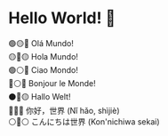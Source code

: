 # Hello World! 👋

🟢🟡🔵 Olá Mundo!  
🟡🔴🟡 Hola Mundo!  
🟢⚪🔴 Ciao Mondo!  
🔵⚪🔴 Bonjour le Monde!  
⚫🔴🟡 Hallo Welt!  
🔴🔴🔴 你好，世界 (Nǐ hǎo, shìjiè)   
⚪🔴⚪ こんにちは世界 (Kon'nichiwa sekai)

<!---
andremmaia/andremmaia is a ✨ special ✨ repository because its `README.md` (this file) appears on your GitHub profile.
You can click the Preview link to take a look at your changes.
--->
